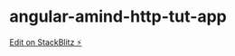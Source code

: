 # angular-amind-http-tut-app

[Edit on StackBlitz ⚡️](https://stackblitz.com/edit/angular-amind-http-tut-app)